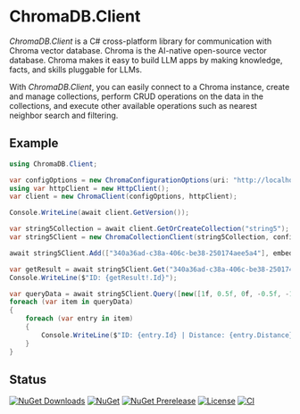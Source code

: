 # ChromaDB.Client

_ChromaDB.Client_ is a C# cross-platform library for communication with Chroma vector database. Chroma is the AI-native open-source vector database. Chroma makes it easy to build LLM apps by making knowledge, facts, and skills pluggable for LLMs.

With _ChromaDB.Client_, you can easily connect to a Chroma instance, create and manage collections, perform CRUD operations on the data in the collections, and execute other available operations such as nearest neighbor search and filtering.

## Example

```csharp
using ChromaDB.Client;

var configOptions = new ChromaConfigurationOptions(uri: "http://localhost:8000/api/v1/");
using var httpClient = new HttpClient();
var client = new ChromaClient(configOptions, httpClient);

Console.WriteLine(await client.GetVersion());

var string5Collection = await client.GetOrCreateCollection("string5");
var string5Client = new ChromaCollectionClient(string5Collection, configOptions, httpClient);

await string5Client.Add(["340a36ad-c38a-406c-be38-250174aee5a4"], embeddings: [new([1f, 0.5f, 0f, -0.5f, -1f])]);

var getResult = await string5Client.Get("340a36ad-c38a-406c-be38-250174aee5a4", include: ChromaGetInclude.Metadatas | ChromaGetInclude.Documents | ChromaGetInclude.Embeddings);
Console.WriteLine($"ID: {getResult!.Id}");

var queryData = await string5Client.Query([new([1f, 0.5f, 0f, -0.5f, -1f]), new([1.5f, 0f, 2f, -1f, -1.5f])], include: ChromaQueryInclude.Metadatas | ChromaQueryInclude.Distances);
foreach (var item in queryData)
{
	foreach (var entry in item)
	{
		Console.WriteLine($"ID: {entry.Id} | Distance: {entry.Distance}");
	}
}
```

## Status

[![NuGet Downloads](https://img.shields.io/nuget/dt/ChromaDB.Client)](https://img.shields.io/nuget/v/ChromaDB.Client)
[![NuGet](https://img.shields.io/nuget/v/ChromaDB.Client)](https://img.shields.io/nuget/v/ChromaDB.Client)
[![NuGet Prerelease](https://img.shields.io/nuget/vpre/ChromaDB.Client)](https://img.shields.io/nuget/v/ChromaDB.Client)
[![License](https://img.shields.io/github/license/ssone95/ChromaDB.Client)](https://github.com/ssone95/ChromaDB.Client/LICENSE)
[![CI](https://img.shields.io/github/actions/workflow/status/ssone95/ChromaDB.Client/ci.yml)](https://github.com/ssone95/ChromaDB.Client/actions/workflows/ci.yml)